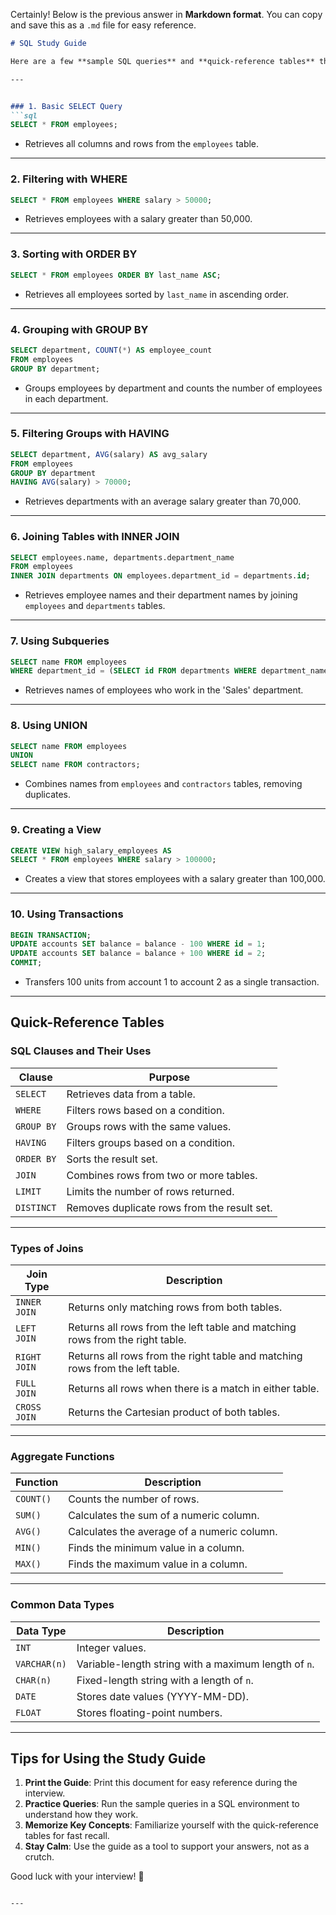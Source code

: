 Certainly! Below is the previous answer in **Markdown format**. You can copy and save this as a `.md` file for easy reference.

```markdown
# SQL Study Guide

Here are a few **sample SQL queries** and **quick-reference tables** that can be added to the study guide. These will be helpful for quick lookup during the interview and can be printed for easy reference.

---


### 1. Basic SELECT Query
```sql
SELECT * FROM employees;
```
- Retrieves all columns and rows from the `employees` table.

---

### 2. Filtering with WHERE
```sql
SELECT * FROM employees WHERE salary > 50000;
```
- Retrieves employees with a salary greater than 50,000.

---

### 3. Sorting with ORDER BY
```sql
SELECT * FROM employees ORDER BY last_name ASC;
```
- Retrieves all employees sorted by `last_name` in ascending order.

---

### 4. Grouping with GROUP BY
```sql
SELECT department, COUNT(*) AS employee_count
FROM employees
GROUP BY department;
```
- Groups employees by department and counts the number of employees in each department.

---

### 5. Filtering Groups with HAVING
```sql
SELECT department, AVG(salary) AS avg_salary
FROM employees
GROUP BY department
HAVING AVG(salary) > 70000;
```
- Retrieves departments with an average salary greater than 70,000.

---

### 6. Joining Tables with INNER JOIN
```sql
SELECT employees.name, departments.department_name
FROM employees
INNER JOIN departments ON employees.department_id = departments.id;
```
- Retrieves employee names and their department names by joining `employees` and `departments` tables.

---

### 7. Using Subqueries
```sql
SELECT name FROM employees
WHERE department_id = (SELECT id FROM departments WHERE department_name = 'Sales');
```
- Retrieves names of employees who work in the 'Sales' department.

---

### 8. Using UNION
```sql
SELECT name FROM employees
UNION
SELECT name FROM contractors;
```
- Combines names from `employees` and `contractors` tables, removing duplicates.

---

### 9. Creating a View
```sql
CREATE VIEW high_salary_employees AS
SELECT * FROM employees WHERE salary > 100000;
```
- Creates a view that stores employees with a salary greater than 100,000.

---

### 10. Using Transactions
```sql
BEGIN TRANSACTION;
UPDATE accounts SET balance = balance - 100 WHERE id = 1;
UPDATE accounts SET balance = balance + 100 WHERE id = 2;
COMMIT;
```
- Transfers 100 units from account 1 to account 2 as a single transaction.

---

## Quick-Reference Tables

### SQL Clauses and Their Uses
| Clause         | Purpose                                                                 |
|----------------|-------------------------------------------------------------------------|
| `SELECT`       | Retrieves data from a table.                                           |
| `WHERE`        | Filters rows based on a condition.                                     |
| `GROUP BY`     | Groups rows with the same values.                                      |
| `HAVING`       | Filters groups based on a condition.                                   |
| `ORDER BY`     | Sorts the result set.                                                  |
| `JOIN`         | Combines rows from two or more tables.                                 |
| `LIMIT`        | Limits the number of rows returned.                                    |
| `DISTINCT`     | Removes duplicate rows from the result set.                            |

---

### Types of Joins
| Join Type      | Description                                                                 |
|----------------|-----------------------------------------------------------------------------|
| `INNER JOIN`   | Returns only matching rows from both tables.                               |
| `LEFT JOIN`    | Returns all rows from the left table and matching rows from the right table.|
| `RIGHT JOIN`   | Returns all rows from the right table and matching rows from the left table.|
| `FULL JOIN`    | Returns all rows when there is a match in either table.                    |
| `CROSS JOIN`   | Returns the Cartesian product of both tables.                              |

---

### Aggregate Functions
| Function       | Description                                                                 |
|----------------|-----------------------------------------------------------------------------|
| `COUNT()`      | Counts the number of rows.                                                 |
| `SUM()`        | Calculates the sum of a numeric column.                                    |
| `AVG()`        | Calculates the average of a numeric column.                                |
| `MIN()`        | Finds the minimum value in a column.                                       |
| `MAX()`        | Finds the maximum value in a column.                                       |

---

### Common Data Types
| Data Type      | Description                                                                 |
|----------------|-----------------------------------------------------------------------------|
| `INT`          | Integer values.                                                            |
| `VARCHAR(n)`   | Variable-length string with a maximum length of `n`.                       |
| `CHAR(n)`      | Fixed-length string with a length of `n`.                                  |
| `DATE`         | Stores date values (YYYY-MM-DD).                                           |
| `FLOAT`        | Stores floating-point numbers.                                             |

---

## Tips for Using the Study Guide
1. **Print the Guide**: Print this document for easy reference during the interview.
2. **Practice Queries**: Run the sample queries in a SQL environment to understand how they work.
3. **Memorize Key Concepts**: Familiarize yourself with the quick-reference tables for fast recall.
4. **Stay Calm**: Use the guide as a tool to support your answers, not as a crutch.

Good luck with your interview! 🚀
```

---
